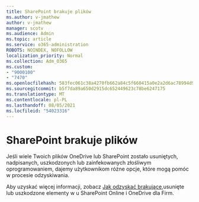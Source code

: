 ```yaml
---
title: SharePoint brakuje plików
ms.author: v-jmathew
author: v-jmathew
manager: scotv
ms.audience: Admin
ms.topic: article
ms.service: o365-administration
ROBOTS: NOINDEX, NOFOLLOW
localization_priority: Normal
ms.collection: Adm_O365
ms.custom:
- "9000100"
- "7470"
ms.openlocfilehash: 583fec061c38a4270fb662a84c5f660415a0e2a2d6ac78994d9cb8d8b6b3d8b8
ms.sourcegitcommit: b5f7da89a650d2915dc652449623c78be6247175
ms.translationtype: MT
ms.contentlocale: pl-PL
ms.lasthandoff: 08/05/2021
ms.locfileid: "54023316"
---
```

# <a name="sharepoint-files-are-missing"></a>SharePoint brakuje plików

Jeśli wiele Twoich plików OneDrive lub SharePoint zostało usuniętych, nadpisanych, uszkodzonych lub zainfekowanych złośliwym oprogramowaniem, dajemy użytkownikom różne opcje, które mogą pomóc w procesie odzyskiwania.

Aby uzyskać więcej informacji, zobacz [Jak odzyskać brakujące,](https://go.microsoft.com/fwlink/?linkid=2110774)usunięte lub uszkodzone elementy w u SharePoint Online i OneDrive dla Firm.
